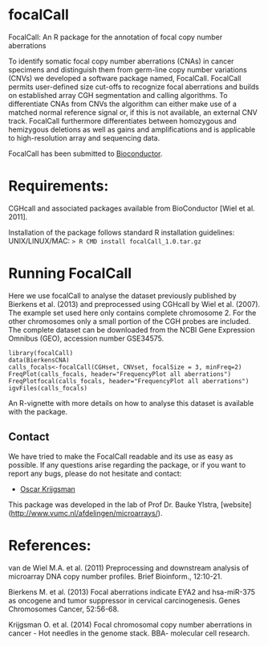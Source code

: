 focalCall
=========

FocalCall: An R package for the annotation of focal copy number aberrations

To identify somatic focal copy number aberrations (CNAs) in cancer specimens and distinguish them from germ-line copy number variations (CNVs) we developed a software package named, FocalCall. FocalCall permits user-defined size cut-offs to recognize focal aberrations and builds on established array CGH segmentation and calling algorithms. To differentiate CNAs from CNVs the algorithm can either make use of a matched normal reference signal or, if this is not available, an external CNV track. FocalCall furthermore differentiates between homozygous and hemizygous deletions as well as gains and amplifications and is applicable to high-resolution array and sequencing data. 


FocalCall has been submitted to [Bioconductor](http://bioconductor.org/). 

# Requirements:
CGHcall and associated packages available from BioConductor [Wiel et al. 2011].

Installation of the package follows standard R installation guidelines:
UNIX/LINUX/MAC:
`> R CMD install focalCall_1.0.tar.gz`

# Running FocalCall 
Here we  use focalCall to analyse the dataset previously published by 
Bierkens et al. (2013) and preprocessed using CGHcall by Wiel et al. (2007). The example set used here only contains complete chromosome 2. 
For the other chromosomes only a small portion of the CGH probes are included. The 
complete dataset can be downloaded from the NCBI Gene Expression Omnibus (GEO), 
accession number GSE34575.

	library(focalCall)
	data(BierkensCNA)
	calls_focals<-focalCall(CGHset, CNVset, focalSize = 3, minFreq=2)
	FreqPlot(calls_focals, header="FrequencyPlot all aberrations")
	FreqPlotfocal(calls_focals, header="FrequencyPlot all aberrations")
	igvFiles(calls_focals)

An R-vignette with more details on how to analyse this dataset is available with the package. 

## Contact

We have tried to make the FocalCall readable and its use as easy as possible. If any questions arise regarding the package, or if you want to report any bugs, please do not hesitate and contact:

- [Oscar Krijgsman](mailto:oscarkrijgsman@gmail.com)

This package was developed in the lab of Prof Dr. Bauke Ylstra, [website] (http://www.vumc.nl/afdelingen/microarrays/).


# References:
van de Wiel M.A. et al. (2011) Preprocessing and downstream analysis of microarray DNA copy number profiles. Brief Bioinform., 12:10-21. 

Bierkens M. et al. (2013) Focal aberrations indicate EYA2 and hsa-miR-375 as oncogene and tumor suppressor in cervical carcinogenesis. Genes Chromosomes Cancer, 52:56-68.

Krijgsman O. et al. (2014) Focal chromosomal copy number aberrations in cancer - Hot needles in the genome stack. BBA- molecular cell research.